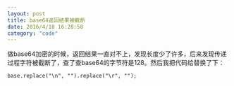 ```yaml
---
layout: post
title: base64返回结果被截断
date: 2016/4/18 16:28:58 
category: "code"
---
```


做base64加密的时候，返回结果一直对不上，发现长度少了许多，后来发现传递过程字符被截断了，查了查base64的字节符是128。然后我把代码给替换了下：  

	base.replace("\n", "").replace("\r", "");